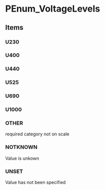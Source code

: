 # PEnum_VoltageLevels

## Items

### U230


### U400


### U440


### U525


### U690


### U1000


### OTHER
required category not on scale

### NOTKNOWN
Value is unkown

### UNSET
Value has not been specified
